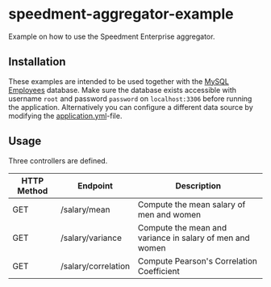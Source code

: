 # speedment-aggregator-example
Example on how to use the Speedment Enterprise aggregator. 

## Installation
These examples are intended to be used together with the [MySQL Employees](https://dev.mysql.com/doc/employee/en/) database. Make sure the database exists accessible with username `root` and password `password` on `localhost:3306` before running the application. Alternatively you can configure a different data source by modifying the [application.yml](application.yml)-file.

## Usage
Three controllers are defined.

| HTTP Method | Endpoint            | Description                                              |
| ----------- | ------------------- | -------------------------------------------------------- |
| GET         | /salary/mean        | Compute the mean salary of men and women                 |
| GET         | /salary/variance    | Compute the mean and variance in salary of men and women |
| GET         | /salary/correlation | Compute Pearson's Correlation Coefficient                |